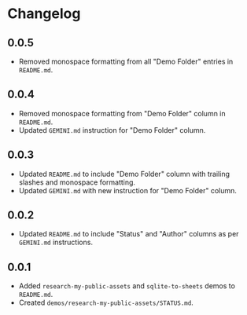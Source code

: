 # Changelog

## 0.0.5

- Removed monospace formatting from all "Demo Folder" entries in `README.md`.

## 0.0.4

- Removed monospace formatting from "Demo Folder" column in `README.md`.
- Updated `GEMINI.md` instruction for "Demo Folder" column.

## 0.0.3

- Updated `README.md` to include "Demo Folder" column with trailing slashes and monospace formatting.
- Updated `GEMINI.md` with new instruction for "Demo Folder" column.

## 0.0.2

- Updated `README.md` to include "Status" and "Author" columns as per `GEMINI.md` instructions.

## 0.0.1

- Added `research-my-public-assets` and `sqlite-to-sheets` demos to `README.md`.
- Created `demos/research-my-public-assets/STATUS.md`.
